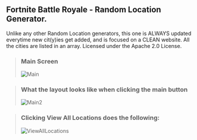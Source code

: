 ## Fortnite Battle Royale - Random Location Generator.

Unlike any other Random Location generators, this one is ALWAYS updated everytime new cit(y)ies get added, and is focused on a CLEAN website. All the cities are listed in an array. Licensed under the Apache 2.0 License.
> ### Main Screen
>![Main](https://i.imgur.com/fADSdg4.png)

> ### What the layout looks like when clicking the main button
> ![Main2](https://i.imgur.com/1tg6ZBP.png)

> ### Clicking View All Locations does the following:
>![ViewAllLocations](https://i.imgur.com/9n3JTO9.png)
